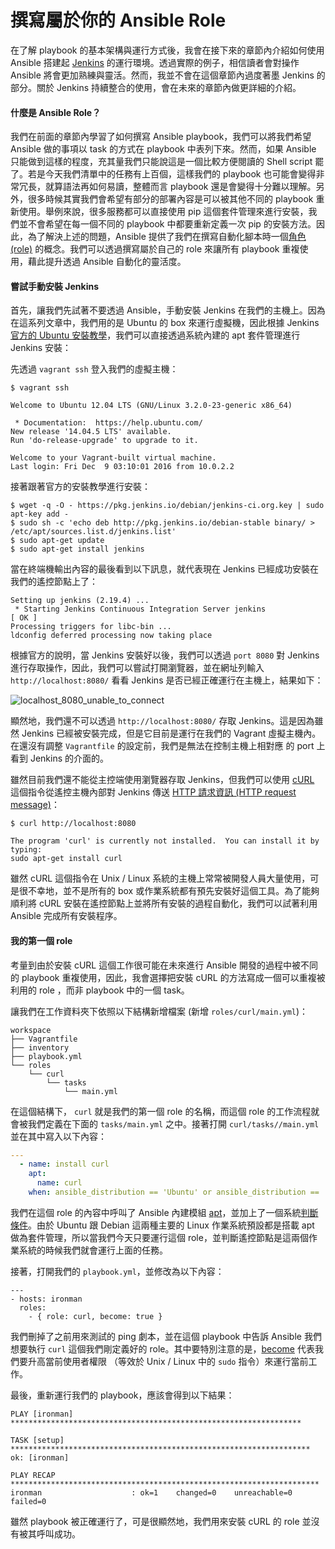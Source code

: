# 撰寫屬於你的 Ansible Role

在了解 playbook 的基本架構與運行方式後，我會在接下來的章節內介紹如何使用 Ansible 搭建起 [Jenkins](https://jenkins.io/) 的運行環境。透過實際的例子，相信讀者會對操作 Ansible 將會更加熟練與靈活。然而，我並不會在這個章節內過度著墨 Jenkins 的部分。關於 Jenkins 持續整合的使用，會在未來的章節內做更詳細的介紹。

#### 什麼是 Ansible Role？

我們在前面的章節內學習了如何撰寫 Ansible playbook，我們可以將我們希望 Ansible 做的事項以 task 的方式在 playbook 中表列下來。然而，如果 Ansible 只能做到這樣的程度，充其量我們只能說這是一個比較方便閱讀的 Shell script 罷了。若是今天我們清單中的任務有上百個，這樣我們的 playbook 也可能會變得非常冗長，就算語法再如何易讀，整體而言 playbook 還是會變得十分難以理解。另外，很多時候其實我們會希望有部分的部署內容是可以被其他不同的 playbook 重新使用。舉例來說，很多服務都可以直接使用 pip 這個套件管理來進行安裝，我們並不會希望在每一個不同的 playbook 中都要重新定義一次 pip 的安裝方法。因此，為了解決上述的問題，Ansible 提供了我們在撰寫自動化腳本時一個[角色 (role)](http://docs.ansible.com/ansible/playbooks_roles.html) 的概念。我們可以透過撰寫屬於自己的 role 來讓所有 playbook 重複使用，藉此提升透過 Ansible 自動化的靈活度。

#### 嘗試手動安裝 Jenkins

首先，讓我們先試著不要透過 Ansible，手動安裝 Jenkins 在我們的主機上。因為在這系列文章中，我們用的是 Ubuntu 的 box 來運行虛擬機，因此根據 Jenkins [官方的 Ubuntu 安裝教學](https://wiki.jenkins-ci.org/display/JENKINS/Installing+Jenkins+on+Ubuntu)，我們可以直接透過系統內建的 apt 套件管理進行 Jenkins 安裝：

先透過 `vagrant ssh` 登入我們的虛擬主機：

```shell
$ vagrant ssh

Welcome to Ubuntu 12.04 LTS (GNU/Linux 3.2.0-23-generic x86_64)

 * Documentation:  https://help.ubuntu.com/
New release '14.04.5 LTS' available.
Run 'do-release-upgrade' to upgrade to it.

Welcome to your Vagrant-built virtual machine.
Last login: Fri Dec  9 03:10:01 2016 from 10.0.2.2
```

接著跟著官方的安裝教學進行安裝：

```shell
$ wget -q -O - https://pkg.jenkins.io/debian/jenkins-ci.org.key | sudo apt-key add -
$ sudo sh -c 'echo deb http://pkg.jenkins.io/debian-stable binary/ > /etc/apt/sources.list.d/jenkins.list'
$ sudo apt-get update
$ sudo apt-get install jenkins
```

當在終端機輸出內容的最後看到以下訊息，就代表現在 Jenkins 已經成功安裝在我們的遙控節點上了：

```
Setting up jenkins (2.19.4) ...
 * Starting Jenkins Continuous Integration Server jenkins                                                                                                                  [ OK ]
Processing triggers for libc-bin ...
ldconfig deferred processing now taking place
```

根據官方的說明，當 Jenkins 安裝好以後，我們可以透過 `port 8080` 對 Jenkins 進行存取操作，因此，我們可以嘗試打開瀏覽器，並在網址列輸入 `http://localhost:8080/` 看看 Jenkins 是否已經正確運行在主機上，結果如下：

![localhost_8080_unable_to_connect](https://github.com/tsoliangwu0130/learn-ansible-and-jenkins-in-30-days/raw/master/images/localhost_8080_unable_to_connect.png)

顯然地，我們還不可以透過 `http://localhost:8080/` 存取 Jenkins。這是因為雖然 Jenkins 已經被安裝完成，但是它目前是運行在我們的 Vagrant 虛擬主機內。在還沒有調整 `Vagrantfile` 的設定前，我們是無法在控制主機上相對應 的 port 上看到 Jenkins 的介面的。

雖然目前我們還不能從主控端使用瀏覽器存取 Jenkins，但我們可以使用 [cURL](https://en.wikipedia.org/wiki/CURL) 這個指令從遙控主機內部對 Jenkins 傳送 [HTTP 請求資訊 (HTTP request message)](https://zh.wikipedia.org/wiki/%E8%B6%85%E6%96%87%E6%9C%AC%E4%BC%A0%E8%BE%93%E5%8D%8F%E8%AE%AE)：

```shell
$ curl http://localhost:8080

The program 'curl' is currently not installed.  You can install it by typing:
sudo apt-get install curl
```

雖然 cURL 這個指令在 Unix / Linux 系統的主機上常常被開發人員大量使用，可是很不幸地，並不是所有的 box 或作業系統都有預先安裝好這個工具。為了能夠順利將 cURL 安裝在遙控節點上並將所有安裝的過程自動化，我們可以試著利用 Ansible 完成所有安裝程序。


#### 我的第一個 role

考量到由於安裝 cURL 這個工作很可能在未來進行 Ansible 開發的過程中被不同的 playbook 重複使用，因此，我會選擇把安裝 cURL 的方法寫成一個可以重複被利用的 role ，而非 playbook 中的一個 task。

讓我們在工作資料夾下依照以下結構新增檔案 (新增 `roles/curl/main.yml`)：

```shell
workspace
├── Vagrantfile
├── inventory
├── playbook.yml
└── roles
    └── curl
        └── tasks
            └── main.yml
```

在這個結構下， `curl` 就是我們的第一個 role 的名稱，而這個 role 的工作流程就會被我們定義在下面的 `tasks/main.yml` 之中。接著打開 `curl/tasks//main.yml` 並在其中寫入以下內容：

```yml
---
  - name: install curl
    apt:
      name: curl
    when: ansible_distribution == 'Ubuntu' or ansible_distribution == 'Debian' 
```

我們在這個 role 的內容中呼叫了 Ansible 內建模組 [apt](http://docs.ansible.com/ansible/apt_module.html)，並加上了一個系統[判斷條件](http://docs.ansible.com/ansible/playbooks_conditionals.html)。由於 Ubuntu 跟 Debian 這兩種主要的 Linux 作業系統預設都是搭載 apt 做為套件管理，所以當我們今天只要運行這個 role，並判斷遙控節點是這兩個作業系統的時候我們就會運行上面的任務。

接著，打開我們的 `playbook.yml`，並修改為以下內容：

```shell
---
- hosts: ironman
  roles:
    - { role: curl, become: true }
```

我們刪掉了之前用來測試的 ping 劇本，並在這個 playbook 中告訴 Ansible 我們想要執行 `curl` 這個我們剛定義好的 role。其中要特別注意的是，[become](http://docs.ansible.com/ansible/become.html) 代表我們要升高當前使用者權限 （等效於 Unix / Linux 中的 `sudo` 指令）來運行當前工作。


最後，重新運行我們的 playbook，應該會得到以下結果：

```shell
PLAY [ironman] *****************************************************************

TASK [setup] *******************************************************************
ok: [ironman]

PLAY RECAP *********************************************************************
ironman                    : ok=1    changed=0    unreachable=0    failed=0
```

雖然 playbook 被正確運行了，可是很顯然地，我們用來安裝 cURL 的 role 並沒有被其呼叫成功。
